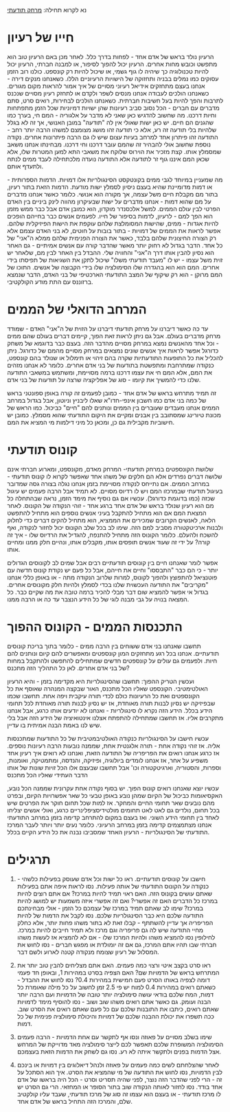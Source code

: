 נא לקרוא תחילה: 
[מרחק תודעתי](consciousness_distance.md)

חייו של רעיון
=======

הרעיון נולד בראש של אדם אחד - לפחות בדרך כלל. לאחר מכן באם הרעיון טוב הוא מתפשט וכובש מחות אחרים. הרעיון יכול להפוך לסיפור, או למבנה חברתי, הרעיון יכול להיות טכנולוגיה כך שיהיה לו גוף גשמי, או שיכול להיות רק קונספט. כולנו רוב הזמן עסוקים כמו נמלים בבניה ותחזוקה של הישויות הרעיוניים הללו. כשאנחנו מנקים דירה - אנחנו בעצם מתחזקים אידיאל רעיוני מסויים של איך אמור להראות מקום מגורים. כשאנחנו הולכים לעבודה אנחנו מנסים לשפר ולקדם או לתחזק רעיון מסויים שנכנס לתרבות והפך להיות בעל חשיבות חברתית. כשאנחנו הולכים לבחירות, רואים סרט, סתם מדברים עם חברים - הכל נסוב סביב רעיונות שהן ישויות דמיוניות שכל הזמן מתפתחות וחיות דרכנו. מה שחשוב להדגיש כאן שאני לא מדבר על אלגוריה - המם חי, בערך כמו שהגנים הם חיים. יש כאן ישות שאולי אין לה "תודעה" במובן האנושי, אך זה לא בגלל שלהיות בלי תודעה זה רע, אלא כי תודעה זהו מושג מצומצם למשהו הרבה יותר רחב - התודעה זהו פיתרון אחד למרחב בעיות עצום שיש לו גם הרבה פיתרונות אחרים. נקודה נוספת שחשוב אולי להבהיר זה שהמם עובר דרכנו וחי דרכנו. מבחינתו אנחנו משאב שמסמלץ אותו. קצת מזכיר את הוירוס שלוקח את משאבי התא למען המטרות שלו, אלא שכאן המם איננו גוף זר לתודעה אלא התודעה נועדה מלכתחילה לעבד ממים לנתח ולתעדף אותם.

מה שמעניין במיוחד לגבי ממים בקונטקסט הסינגולריות אלו דמויות. הדמות הספרותית - או דמות מדומיינת שהיא בעצם ניסיון לסמלץ ישות מודעת. הדמות הזאת בתור רעיון, בתור מם מקבלת חיים משל עצמה, אך מקורה הוא אנושי. כלומר כאשר אנחנו מדברים על מם שהוא דמות - אנחנו מדברים על ישות שבעיקרון מהווה לינק ביניים בין האדם הפרטי לבין עולם הממים. למשל אלכסנדר מוקדון, הוא כמובן אדם אבל כבר ממש מזמן הוא הפך למם - לרעיון, לדמות בסיפור של חייו. לפעמים אנשים כבר בחייהם הופכים להיות אגדות - ממים, שהישות המסומלצת שלהם עוקפת את הישות הפיזיקלית שלהם. אפשר לראות את הממים של דמויות - בתור בובות על חוטים, לא בני האדם עצמם אלא רק הצורה החיצונית שלהם בלבד, כאשר את הצורה הפנימית שלהם ממלא ה"אני" של כל אחד. הדבר בגדול לא רחוק יותר מאשר שהדבר קורה עם אנשים אמיתיים - גם האחר הוא נסיון להבין אותו דרך ה"אני" והחוויה שלי. ההבדל בין האחר לבין מם, שלאחר יש זוית משל עצמו - יש לו "מעבד תודעתי משלו" שיכול לתקן את השגיאות של תפיסתו בידי אחרים. המם הוא הוא בהגדרה שלו הסימולציה שלו בידי הקבוצה של אנשים. התוכו של המם מרוקן - הוא רק שיקוף של המצב התודעתי הארכטיפי של בני האדם, הדבר שנמצא ברזוננס עם התת מודע הקולקטיבי. 

המרחב הדואלי של הממים
=======

עד כה כאשר דיברנו על מרחק תודעתי דיברנו על הזוית של ה"אני" האדם - שמודד מרחק מדברים בעולם. אבל גם ניתן לראות זאת הפוך, קיימים דברים בעולם שהם ממים - וכל אחד מהאנשים נמצא במרחק מסויים מהדבר הזה. בעצם כבר בדוגמא של משחק כדורגל אפשר לראות איך אנשים שונים נמצאים במרחק מסויים מהמם של כדורגל. ניתן להכליל את כל התופעות התודעתיות שקרה בהם זיהוי או תימלול או שנולד בהם קונספט, כנקודה שמתרחבת ומתפשטת בתודעות של בני אדם אחרים. כלומר לא אנחנו מזהים את המם, אלא המם חי את עצמו דרכנו ברמה מסויימת, ומשתמש במשאבי התודעה שלנו כדי להמשיך את קיומו - סוג של אפליקציה שרצה על תודעות של בני אדם.  

זה תמיד מתרחש בראש של אדם אחד - כמובן לפעמים זה קורה באופן ספונטני בראש של כמה בני אדם כמו חשבון אינפי-חדו"א שאלו ליבניץ וניוטון, אבל בגדול במרחב הממים אנחנו מעבדים שעוברים בין הממים ונותנים להם "חיים" כביכול. כמו הראש של מכונת טיורינג שמסתובב בין אבנים ומקיים את היקום התודעתי שהוא מסמלץ. כמובן יש חישוביות מקבילית גם כן, ומכאן כל מיני דילמות מי המציא את המם. 

קונוס תודעתי
======

שלושת הקונספטים במרחק תודעתי- המרחק מאדם, מקונספט, ומארוע חברתי אינם שלושה דברים נפרדים אלא הם חלקים של משהו אחד שאפשר לקרוא לו קונוס תודעתי - במרחב הממים. אם נתייחס לנקודה מסויימת בזמן אנחנו נגלה בצורה גסה שמדובר בעיגול תודעתי שבמרכזו המם ויש לו רדיוס מסויים. לא תמיד אבל הרבה פעמים יש עיגול שכזה (כמו בדוגמת כדורגל). עכשיו אם גם נוסיף את מימד הזמן, נראה שבהתחלה כל מם הוא רעיון שנולד בראש של אדם אחד ברגע אחד - זוהי הנקודה של הקונוס. לאחר המצאת המם אם הוא מתחיל להתקבל בעיני אנשים נוספים הוא מתחיל להתפשט הלאה, לאנשים הקרובים שמכירים את הממציא, הוא מתחיל להקים דברים כדי לחלוק ולבנות ארכיטקטורה מסביב למם הזה. שימו לב בכל שלב הקונוס יכול לחזור לנקודה, ואף להשכח ולהעלם. כלומר הקונוס הזה מתחיל להתנפח, להגדיל את הרדיוס שלו - איך זה קורה? על ידי זה שעוד אנשים תופסים אותו, מקבלים אותו, ונהיים חלק ממנו ומחיים אותו. 

אפשר לומר שאנחנו חיים בין קונוסים תודעתיים רבים אבל שמים לב לקונוסים הגדולים יותר - כי הם כבר "התבססו" וחיים את חייהם, אבל כל פעם יש נקודת קונוס חדשה עם פוטנציאל להתפוצץ ולהפוך לקונוס, למרות שלרוב הנקודה מתה - או באופן כללי אנחנו "מקריבים" את התודעה העכשוית שלנו בכדי לסמלץ ולהיות חלק מקונוסים אחרים. בגדול אי אפשר להמציא שום דבר מבלי להכיר ברמה טובה את מה שקיים כבר. כל המצאה בנויה על גבי מבנה לוגי של כל הידע הנצבר עד כה או הרבה ממנו. 

התכנסות הממים - הקונוס ההפוך
========

תחשבו שאנחנו בני אדם ששוחים בין הרבה ממים - כלומר בתוך בריכת קונוסים תודעתיים. אנחנו בכל רגע מתחזקים המון קונספטים ומאפשרים להם קיום ונותנים להם חיות. ולפעמים גם עולים על קונספטים חדשים שמתחילים להתפשט ולהתקבל במחות של בני אדם אחרים. לאן כל התהליך הזה מתכנס? 

ועכשין הטריק ההפוך: תחשבו שהסינגולריות היא מקדימה בזמן - והיא הרעיון האולטימטיבי. הקונספט שאליו הכל מתכנס, האור שבקצה המנהרה שאוסף את כל הקונספטים ואת כל הרעיונות כולם לכדי תורה עיקבית ויפה אחת. תחשבו שכמו שבפיזיקה יש נסיון לבנות תורה מאוחדת, אז יש נסיון לבנות תורה מאוחדת לכל תחומי הידע בכלל. הידע הזה נקרא לו סינגולריות - ואנחנו לא יודעים אותו כרגע, אבל אנחנו מתקרבים אליו. אז תחשבו שמתחילה להתפתח אצלנו אינטואיציה של הידע הזה אבל בלי שיש לנו באמת הבנה אמיתית בו עדיין. 

עכשיו חישבו על הסינגולריות כנקודה האולטיבמטיבית של כל התודעות שמתכנסות אליה. אז זוהי נקודה אחת - תורה אלגנטית אחת, שממנה נובעות הרבה רעיונות נוספים. אז כרגע אנחנו רואים את הפריפריה של התודעה הזאת, ואנחנו לא רואים איך רעיון אחד משפיע על אחר, אז אנחנו לומדים ביולוגיה, ופיזיקה, והנדסה, ומתמטיקה, ואומנות, וספרות, והסטוריה, וארגיטקטורה וכו' אבל תחשבו שבעצם אלו הכל זויות שונות של אותו הדבר העתידי שאליו הכל מתכנס 

עכשיו יוצא שאנחנו רואים קונוס הפוך. יש בסוף נקודה אחת עקרונית שממנה הכל נובע, האקסיאומות כביכול של הקיום שמהן נובע באופן טבעי כל שאר אפשרויות הקיום, ובפרט מהם נובעים שאר תחומי החיים והמחקר. אז למות שכל תחום חוקר את הפרטים שיש בכל תחום, נולדים גם לאט לאט תחומים מולטידיסציפלינריים כרגע, ואולי אנשים יצליחו לאחד בין תחומי הידע השוני. ואז בעצם במקום להתרחב קדימה בזמן במרחב התודעתי אנחנו מצתמצמים קדימה בזמן במרחב הרעיוני. כלומר נעים יותר ויותר לעבר המרכז התודעתי של הסינגולריות - הרעיון האחד שמסביבו נבנה את כל הידע הקיים בכלל.

תרגילים
=======

1. חישבו על קונוסים תודעתיים. ראו כל ישות וכל אדם שעוסק בפעילות כלשהי - כנקודה על הקונוס התודעתי של אותה פעילות. נסו לראות איפה אתם בפעילות שאתם עושים בקונוס הזה. האם ראוי תמיד להיות במרכז? אם אתם רוצים להיות במרכז כל הדברים האם זה אפשרי? ואם זה אפשרי איזה משמעות יש למושג להיות במרכז? שימו לב שאתם תמיד במרכז של עצמכם כל הזמן - אולי מבחינתכם התודעה שלכם היא כבר הסינגולריות שלכם. נסו לקבל את הדמות של להיות הפריפריה אך עדיין להשתתף - קבלו זאת לא בתור משהו פחות יותר, אלא כחלק מחיי התודעה שיש לה גם פריפריה וגם מרכז ולא תמיד חייבים להיות במרכז. לחילופין נסו להמציא משהו ולהיות המרכז שלו - אם לא להמציא אז לעשות משהו חברתי שבו תהיו אתם המרכז, גם אם זה יומולדת או מפגש חברים - נסו לחוש את המסלול של רעיון שצומח מנקודה קטנה לארוע ולשם דבר. 

2. ראו סרט בקצב איטי ורצוי כמה פעמים. האם אתם מצליחים להבין טוב יותר את המתרחש בראש של הדמויות שם? האם הצפיה בסרט במהירות 1, ובאופן חד פעמי דומה לצפיה באותו הסרט פעם חמישית במהירות 0.4? נסו לחוש את ההבדל - כשאתם רואים במהירות 0.4 למוח יש פי 2.5 זמן לחשוב על כל מילה שאומרת כל דמות, המח שלכם בודאי עושה סימולציה יותר טובה של הדמויות ועם הרבה יותר הבנה ועומק. גם כאשר אתם רואים משהו שוב ושוב - נסו להוסיף מימד לדמויות שאתם רואים, כיתבו את התובנות שלכם עם כל פעם שאתם רואים את הסרט שוב. ככה תשפרו את יכולת ההבנה שלכם של דמויות והיכולת סימולציה פנימית של כל דמות. 

3. שימו בשלב מסויים על פאוזה ונסו אף לתקשר עם אחת הדמויות - הרבה פעמים הסימולציה המשופרת שלכם תאפשר לכם לייצר סימולציה מאד מדוייקת של המרחש אצל הדמות בפנים ולתקשר איתה לא רע. נסו גם לשחק את הדמות הזאת בעצמכם.

4. לאחר שהצלחתם לשים כמה פעמים על פאוזה ולנהל דיאלוגים בין דמויות או בינכם לבין הדמויות, נסו לחוש את התודעה של מי שהמציא את הסרט. איך הוא הסתכל על זה - הרי לפני שהדבר הזה נוצר, לפני שהיה תסריט וסרט - הכל היה בראשו של אדם אחד בודד. נסו לחזור לאותה הנקודה שוב בתור הסופר או המחזאי. הרי גם הסרט יש לו מרכז תודעתי - או בעצם הוא עצמו זה סוג של מרכז תודעתי, שעבד עליו קולקטיב שלם, והמרכז הזה התחיל בראש של אדם אחד.


